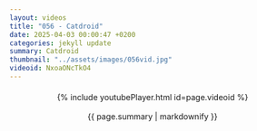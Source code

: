 ```yaml
---
layout: videos
title: "056 - Catdroid"
date: 2025-04-03 00:00:47 +0200
categories: jekyll update
summary: Catdroid
thumbnail: "../assets/images/056vid.jpg"
videoid: NxoaONcTkO4
---
```


<div style="text-align: center; margin-top: 20px;">
  {% include youtubePlayer.html id=page.videoid %}
  <p style="margin-top: 15px; font-size: 1.2em; color: #333;">
    <p>{{ page.summary | markdownify }}</p>
  </p>
</div>
